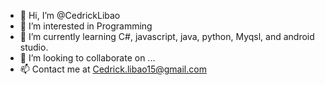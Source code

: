 - 👋 Hi, I’m @CedrickLibao
- 👀 I’m interested in Programming 
- 🌱 I’m currently learning C#, javascript, java, python, Myqsl, and android studio.
- 💞️ I’m looking to collaborate on ...
- 📫 Contact me at Cedrick.libao15@gmail.com

<!---
CedrickLibao/CedrickLibao is a ✨ special ✨ repository because its `README.md` (this file) appears on your GitHub profile.
You can click the Preview link to take a look at your changes.
--->
